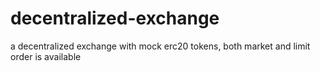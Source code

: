 # decentralized-exchange
a decentralized exchange with mock erc20 tokens, both market and limit order is available

